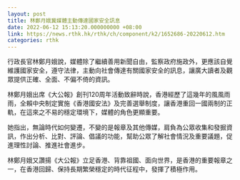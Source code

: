```yaml
---
layout: post
title: 林鄭月娥冀媒體主動傳達國家安全訊息
date: 2022-06-12 15:13:20.000000000 +08:00
link: https://news.rthk.hk/rthk/ch/component/k2/1652686-20220612.htm
categories: rthk
---
```


行政長官林鄭月娥說，媒體除了繼續善用新聞自由，監察政府施政外，更應該自覺維護國家安全，遵守法律，主動向社會傳達有關國家安全的訊息，讓廣大讀者及觀眾提供正確、全面、不偏不倚的資訊。

林鄭月娥出席《大公報》創刊120周年活動致辭時說，香港經歷了這幾年的風風雨雨，全賴中央制定實施《香港國安法》及完善選舉制度，讓香港重回一國兩制的正軌，在這來之不易的穩定環境下，媒體的角色更顯重要。

她指出，無論時代如何變遷，不變的是報章及其他傳媒，肩負為公眾收集和發掘資訊，作出分析、比對、評論、倡議的功能，幫助公眾了解社會情況及重要議題，促進理性討論、推進社會進步。

林鄭月娥又讚揚《大公報》立足香港、背靠祖國、面向世界，是香港的重要報章之一，在香港回歸、保持長期繁榮穩定的時代征程中，發揮了積極作用。
